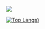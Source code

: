 <img src="https://capsule-render.vercel.app/api?type=venom&color=random&height=20&section=header&text=seocord&fontSize=20" />

[![Top Langs](https://github-readme-stats.vercel.app/api/top-langs/?username=seocord&hide=contribs,prs&show_icons=true&theme=graywhite))](https://github.com/anuraghazra/github-readme-stats)
